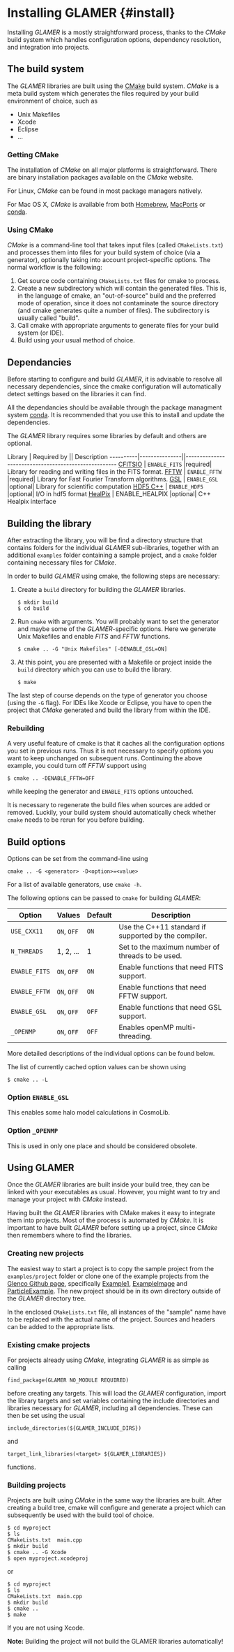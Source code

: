 Installing GLAMER                                                     {#install}
=================

Installing *GLAMER* is a mostly straightforward process, thanks to the *CMake*
build system which handles configuration options, dependency resolution, and
integration into projects.


The build system
----------------

The *GLAMER* libraries are built using the [CMake] build system. *CMake* is a
meta build system which generates the files required by your build environment
of choice, such as

-   Unix Makefiles
-   Xcode
-   Eclipse
-   ...


### Getting CMake

The installation of *CMake* on all major platforms is straightforward. There are
binary installation packages available on the *CMake* website.

For Linux, *CMake* can be found in most package managers natively.

For Mac OS X, *CMake* is available from both [Homebrew], [MacPorts] or [conda].


### Using CMake

*CMake* is a command-line tool that takes input files (called `CMakeLists.txt`)
and processes them into files for your build system of choice (via a generator),
optionally taking into account project-specific options. The normal workflow is
the following:

1.  Get source code containing `CMakeLists.txt` files for cmake to process.
2.  Create a new subdirectory which will contain the generated files. This is,
    in the language of cmake, an "out-of-source" build and the preferred mode
    of operation, since it does not contaminate the source directory (and cmake
    generates quite a number of files). The subdirectory is usually called
    "build".
3.  Call cmake with appropriate arguments to generate files for your build
    system (or IDE).
4.  Build using your usual method of choice.


Dependancies
------------

Before starting to configure and build *GLAMER*, it is advisable to resolve all
necessary dependencies, since the cmake configuration will automatically detect
settings based on the libraries it can find.

All the dependancies should be available through the package managment system [conda].  It is recommended that you use this to install and update the dependencies.

The *GLAMER* library requires some libraries by default and others are optional. 


Library   | Required by   || Description
----------|---------------||-----------------------------------------------------
[CFITSIO] | `ENABLE_FITS` |required| Library for reading and writing files in the FITS format.
[FFTW]    | `ENABLE_FFTW` |required| Library for Fast Fourier Transform algorithms.
[GSL]     | `ENABLE_GSL`  |optional| Library for   scientific computation
[HDF5 C++]    | `ENABLE_HDF5` |optional| I/O in hdf5 format
[HealPix] |  ENABLE_HEALPIX |optional| C++ Healpix interface


Building the library
--------------------

After extracting the library, you will be find a directory structure that
contains folders for the individual *GLAMER* sub-libraries, together with an
additional `examples` folder containing a sample project, and a `cmake` folder
containing necessary files for *CMake*.

In order to build *GLAMER* using cmake, the following steps are necessary:

1.  Create a `build` directory for building the *GLAMER* libraries.
    
        $ mkdir build
        $ cd build
    
2.  Run `cmake` with arguments. You will probably want to set the generator and
    maybe some of the *GLAMER*-specific options. Here we generate Unix Makefiles
    and enable *FITS* and *FFTW* functions.
    
        $ cmake .. -G "Unix Makefiles" [-DENABLE_GSL=ON]
    
3.  At this point, you are presented with a Makefile or project inside the
    `build` directory which you can use to build the library.
    
        $ make

The last step of course depends on the type of generator you choose (using the
`-G` flag). For IDEs like Xcode or Eclipse, you have to open the project that
*CMake* generated and build the library from within the IDE.


### Rebuilding

A very useful feature of cmake is that it caches all the configuration options
you set in previous runs. Thus it is not necessary to specify options you want
to keep unchanged on subsequent runs. Continuing the above example, you could
turn off *FFTW* support using

    $ cmake .. -DENABLE_FFTW=OFF

while keeping the generator and `ENABLE_FITS` options untouched.

It is necessary to regenerate the build files when sources are added or removed.
Luckily, your build system should automatically check whether `cmake` needs to
be rerun for you before building.


Build options
-------------

Options can be set from the command-line using

    cmake .. -G <generator> -D<option>=<value>

For a list of available generators, use `cmake -h`.

The following options can be passed to `cmake` for building *GLAMER*:

Option        | Values      | Default | Description
--------------|-------------|---------|-----------------------------------------
`USE_CXX11`   | `ON`, `OFF` | `ON`    | Use the C++11 standard if supported by the compiler.
`N_THREADS`   | 1, 2, ...   | 1       | Set to the maximum number of threads to be used.
`ENABLE_FITS` | `ON`, `OFF` | `ON`    | Enable functions that need FITS support.
`ENABLE_FFTW` | `ON`, `OFF` | `ON`    | Enable functions that need FFTW support.
`ENABLE_GSL`  | `ON`, `OFF` | `OFF`   | Enable functions that need GSL support.
`_OPENMP`     | `ON`, `OFF` | `OFF`   | Enables openMP multi-threading.

More detailed descriptions of the individual options can be found below.

The list of currently cached option values can be shown using

    $ cmake .. -L


### Option `ENABLE_GSL`

This enables some halo model calculations in CosmoLib.


### Option `_OPENMP`

This is used in only one place and should be considered obsolete.


Using GLAMER
------------

Once the *GLAMER* libraries are built inside your build tree, they can be linked
with your executables as usual. However, you might want to try and manage your
project with *CMake* instead.

Having built the *GLAMER* libraries with CMake makes it easy to integrate them
into projects. Most of the process is automated by *CMake*. It is important to
have built *GLAMER* before setting up a project, since *CMake* then remembers
where to find the libraries.


### Creating new projects

The easiest way to start a project is to copy the sample project from the
`examples/project` folder or clone one of the example projects from the [Glenco Github page]("https://github.com/glenco"), specifically [Example1]("https://github.com/glenco/Example1"), [ExampleImage]("https://github.com/glenco/ExampleImage") and [ParticleExample]("https://github.com/glenco/ParticleExample").  The new project should be in its own directory outside of the *GLAMER* directory tree.


In the enclosed `CMakeLists.txt` file, all instances
of the "sample" name have to be replaced with the actual name of the project.
Sources and headers can be added to the appropriate lists.


### Existing cmake projects

For projects already using *CMake*, integrating *GLAMER* is as simple as calling

    find_package(GLAMER NO_MODULE REQUIRED)

before creating any targets. This will load the *GLAMER* configuration, import
the library targets and set variables containing the include directories and
libraries necessary for *GLAMER*, including all dependencies. These can then be
set using the usual

    include_directories(${GLAMER_INCLUDE_DIRS})

and

    target_link_libraries(<target> ${GLAMER_LIBRARIES})

functions.


### Building projects

Projects are built using *CMake* in the same way the libraries are built. After
creating a build tree, cmake will configure and generate a project which can
subsequently be used with the build tool of choice.

    $ cd myproject
    $ ls
    CMakeLists.txt  main.cpp
    $ mkdir build
    $ cmake .. -G Xcode
    $ open myproject.xcodeproj
or

    $ cd myproject
    $ ls
    CMakeLists.txt  main.cpp
    $ mkdir build
    $ cmake .. 
    $ make
If you are not using Xcode.


**Note:**
Building the project will not build the GLAMER libraries automatically!


[cmake]: http://www.cmake.org "CMake"
[homebrew]: http://www.brew.sh "Homebrew — The missing package manager for OS X"
[macports]: https://www.macports.org "The MacPorts Project"
[cfitsio]: https://heasarc.gsfc.nasa.gov/fitsio/fitsio.html "CFITSIO"
[ccfits]: https://heasarc.gsfc.nasa.gov/fitsio/CCfits/ "CCfits"
[ccfitsdoc]: https://heasarc.gsfc.nasa.gov/fitsio/CCfits/html/index.html "CCfits documentation"
[fftw]: http://www.fftw.org "FFTW Home Page"
[gsl]: http://www.gnu.org/software/gsl/ "GNU Scientific Library"
[HDF5 C++]: https://support.hdfgroup.org/HDF5/doc/cpplus_RM/ "HDF5 C++"
[HealPix]: https://healpix.jpl.nasa.gov/html/Healpix_cxx/ "HealPix"
[conda]: https://docs.conda.io/projects/conda/en/latest/ "conda"